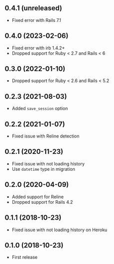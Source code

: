 ## 0.4.1 (unreleased)

- Fixed error with Rails 7.1

## 0.4.0 (2023-02-06)

- Fixed error with irb 1.4.2+
- Dropped support for Ruby < 2.7 and Rails < 6

## 0.3.0 (2022-01-10)

- Dropped support for Ruby < 2.6 and Rails < 5.2

## 0.2.3 (2021-08-03)

- Added `save_session` option

## 0.2.2 (2021-01-07)

- Fixed issue with Reline detection

## 0.2.1 (2020-11-23)

- Fixed issue with not loading history
- Use `datetime` type in migration

## 0.2.0 (2020-04-09)

- Added support for Reline
- Dropped support for Rails 4.2

## 0.1.1 (2018-10-23)

- Fixed issue with not loading history on Heroku

## 0.1.0 (2018-10-23)

- First release
